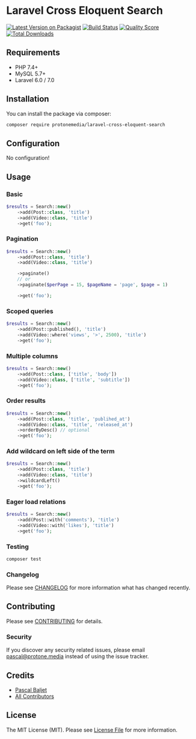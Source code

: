 # Laravel Cross Eloquent Search

[![Latest Version on Packagist](https://img.shields.io/packagist/v/protonemedia/laravel-cross-eloquent-search.svg?style=flat-square)](https://packagist.org/packages/protonemedia/laravel-cross-eloquent-search)
[![Build Status](https://img.shields.io/travis/pascalbaljetmedia/laravel-cross-eloquent-search/master.svg?style=flat-square)](https://travis-ci.org/pascalbaljetmedia/laravel-cross-eloquent-search)
[![Quality Score](https://img.shields.io/scrutinizer/g/pascalbaljetmedia/laravel-cross-eloquent-search.svg?style=flat-square)](https://scrutinizer-ci.com/g/pascalbaljetmedia/laravel-cross-eloquent-search)
[![Total Downloads](https://img.shields.io/packagist/dt/protonemedia/laravel-cross-eloquent-search.svg?style=flat-square)](https://packagist.org/packages/protonemedia/laravel-cross-eloquent-search)

## Requirements

* PHP 7.4+
* MySQL 5.7+
* Laravel 6.0 / 7.0

## Installation

You can install the package via composer:

```bash
composer require protonemedia/laravel-cross-eloquent-search
```

## Configuration

No configuration!

## Usage

### Basic

```php
$results = Search::new()
    ->add(Post::class, 'title')
    ->add(Video::class, 'title')
    ->get('foo');
```

### Pagination

```php
$results = Search::new()
    ->add(Post::class, 'title')
    ->add(Video::class, 'title')

    ->paginate()
    // or
    ->paginate($perPage = 15, $pageName = 'page', $page = 1)

    ->get('foo');
```

### Scoped queries

```php
$results = Search::new()
    ->add(Post::published(), 'title')
    ->add(Video::where('views', '>', 2500), 'title')
    ->get('foo');
```

### Multiple columns

```php
$results = Search::new()
    ->add(Post::class, ['title', 'body'])
    ->add(Video::class, ['title', 'subtitle'])
    ->get('foo');
```

### Order results

```php
$results = Search::new()
    ->add(Post::class, 'title', 'publihed_at')
    ->add(Video::class, 'title', 'released_at')
    ->orderByDesc() // optional
    ->get('foo');
```

### Add wildcard on left side of the term

```php
$results = Search::new()
    ->add(Post::class, 'title')
    ->add(Video::class, 'title')
    ->wildcardLeft()
    ->get('foo');
```

### Eager load relations

```php
$results = Search::new()
    ->add(Post::with('comments'), 'title')
    ->add(Video::with('likes'), 'title')
    ->get('foo');
```

### Testing

``` bash
composer test
```

### Changelog

Please see [CHANGELOG](CHANGELOG.md) for more information what has changed recently.

## Contributing

Please see [CONTRIBUTING](CONTRIBUTING.md) for details.

### Security

If you discover any security related issues, please email pascal@protone.media instead of using the issue tracker.

## Credits

- [Pascal Baljet](https://github.com/protonemedia)
- [All Contributors](../../contributors)

## License

The MIT License (MIT). Please see [License File](LICENSE.md) for more information.
